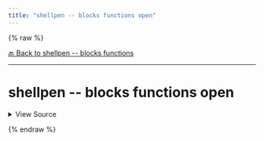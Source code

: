 ```yaml
---
title: "shellpen -- blocks functions open"
---
```


{% raw %}





[🔙 Back to shellpen -- blocks functions](/api/shellpen/--/blocks/functions)

---







<!-- Todo, if there are no subcommands under the child commands, use a smaller heading size -->

# shellpen -- blocks functions open



<details>
  <summary>View Source</summary>

{% endraw %}
{% highlight sh %}
_SHELLPEN_FUNCTION_OPEN[$_SHELLPEN_CURRENT_SOURCE_INDEX]=true
{% endhighlight %}
{% raw %}

</details>










  
{% endraw %}
